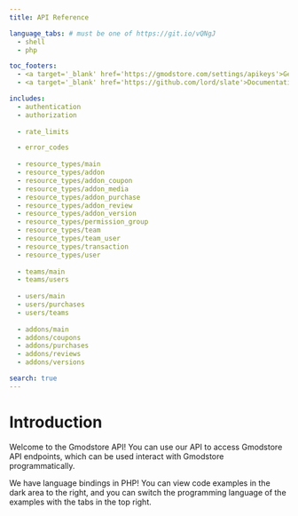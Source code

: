 ```yaml
---
title: API Reference

language_tabs: # must be one of https://git.io/vQNgJ
  - shell
  - php

toc_footers:
  - <a target='_blank' href='https://gmodstore.com/settings/apikeys'>Generate an API key</a>
  - <a target='_blank' href='https://github.com/lord/slate'>Documentation Powered by Slate</a>

includes:
  - authentication
  - authorization
  
  - rate_limits

  - error_codes
  
  - resource_types/main
  - resource_types/addon
  - resource_types/addon_coupon
  - resource_types/addon_media
  - resource_types/addon_purchase
  - resource_types/addon_review
  - resource_types/addon_version
  - resource_types/permission_group
  - resource_types/team
  - resource_types/team_user
  - resource_types/transaction
  - resource_types/user
  
  - teams/main
  - teams/users
  
  - users/main
  - users/purchases
  - users/teams
  
  - addons/main
  - addons/coupons
  - addons/purchases
  - addons/reviews
  - addons/versions

search: true
---
```


# Introduction

Welcome to the Gmodstore API! You can use our API to access Gmodstore API endpoints, 
which can be used interact with Gmodstore programmatically.

We have language bindings in PHP! You can view code examples in the dark area to the right, 
and you can switch the programming language of the examples with the tabs in the top right.

